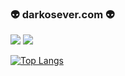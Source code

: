 ### 👽 darkosever.com 👽

<img src="https://github-readme-stats.vercel.app/api?username=darkosever&&show_icons=true&title_color=adbabd&icon_color=adbabd&text_color=adbabd&bg_color=22272e">

<img src="https://github-readme-stats.vercel.app/api/pin/?username=darkosever&repo=github-readme-stats">

[![Top Langs](https://github-readme-stats.vercel.app/api/top-langs/?username=darkosever&layout=compact)](https://github.com/anuraghazra/github-readme-stats)
